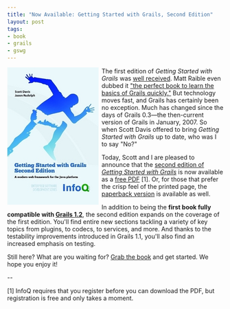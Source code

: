 ```yaml
--- 
title: "Now Available: Getting Started with Grails, Second Edition"
layout: post
tags:
- book
- grails
- gswg	
---
```


[<img src="/resources/201002-gswg2-cover.jpg" alt="Getting Started with Grails, Second Edition" title="Getting Started with Grails, Second Edition" style="float: left; padding-right: .5em;" />](http://www.infoq.com/minibooks/grails-getting-started "InfoQ: Getting Started with Grails, Second Edition")

The first edition of *Getting Started with Grails* was [well received](/gswg_reviews.html).
Matt Raible even dubbed it 
["the perfect book to learn the basics of Grails quickly."](http://raibledesigns.com/rd/entry/book_reviews_getting_started_with "Raible Designs | Reviews: Getting Started with Grails")
But technology moves fast, and Grails has certainly been no exception. 
Much has changed since the days of Grails 0.3—the then-current version of Grails in January, 2007.
So when Scott Davis offered to bring *Getting Started with Grails* up to date, who was I to say "No?"

Today, Scott and I are pleased to announce that the [second edition of *Getting Started with Grails*](http://www.infoq.com/minibooks/grails-getting-started "InfoQ: Getting Started with Grails, Second Edition") is now available as a [free PDF](http://www.infoq.com/minibooks/grails-getting-started "InfoQ: Getting Started with Grails, Second Edition") [1].  Or, for those that prefer the crisp feel of the printed page, the [paperback version](http://www.lulu.com/content/7868425 "lulu.com - Getting Started with Grails, Second Edition") is available as well.

In addition to being the **first book fully compatible with [Grails 1.2](http://www.grails.org/1.2+Release+Notes "Grails - 1.2 Release Notes")**, the second edition expands on the coverage of the first edition.  You'll find entire new sections tackling a variety of key topics from plugins, to codecs, to services, and more.  And thanks to the testability improvements introduced in Grails 1.1, you'll also find an increased emphasis on testing.

Still here?  What are you waiting for?  [Grab the book](http://www.infoq.com/minibooks/grails-getting-started "InfoQ: Getting Started with Grails, Second Edition") and get started.  We hope you enjoy it!

--

[1] InfoQ requires that you register before you can download the PDF, but registration is free and only takes a moment.